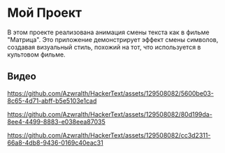 # Мой Проект

В этом проекте реализована анимация смены текста как в фильме "Матрица". Это приложение демонстрирует эффект смены символов, создавая визуальный стиль, похожий на тот, что используется в культовом фильме.

## Видео

https://github.com/Azwralth/HackerText/assets/129508082/5600be03-8c65-4d71-abff-b5e5103e1cad

https://github.com/Azwralth/HackerText/assets/129508082/80d199da-8ee4-4499-8883-e038eea87035

https://github.com/Azwralth/HackerText/assets/129508082/cc3d2311-66a8-4db8-9436-0169c40eac31






